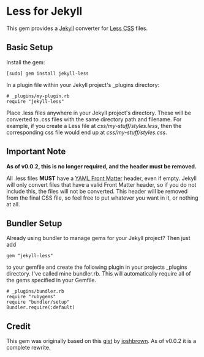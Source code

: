 Less for Jekyll
===============

This gem provides a [Jekyll](http://github.com/mojombo/jekyll) converter for
[Less CSS](http://lesscss.org/) files.

Basic Setup
-----------
Install the gem:

	[sudo] gem install jekyll-less

In a plugin file within your Jekyll project's _plugins directory:

	# _plugins/my-plugin.rb
	require "jekyll-less"

Place .less files anywhere in your Jekyll project's directory.  These will be
converted to .css files with the same directory path and filename. For example,
if you create a Less file at _css/my-stuff/styles.less_, then the corresponding
css file would end up at _css/my-stuff/styles.css_.

Important Note
--------------

__As of v0.0.2, this is no longer required, and the header must be removed.__

All .less files __MUST__ have a [YAML Front Matter](http://wiki.github.com/mojombo/jekyll/yaml-front-matter)
header, even if empty.  Jekyll will only convert files that have a valid Front
Matter header, so if you do not include this, the files will not be converted.
This header will be removed from the final CSS file, so feel free to put
whatever you want in it, or nothing at all.

Bundler Setup
-------------
Already using bundler to manage gems for your Jekyll project?  Then just add

	gem "jekyll-less"

to your gemfile and create the following plugin in your projects _plugins 
directory.  I've called mine bundler.rb.  This will automatically require all 
of the gems specified in your Gemfile.

	# _plugins/bundler.rb
	require "rubygems"
	require "bundler/setup"
	Bundler.require(:default)

Credit
------
This gem was originally based on this [gist](https://gist.github.com/760265) by
[joshbrown](https://github.com/joshbrown).  As of v0.0.2 it is a complete rewrite.
